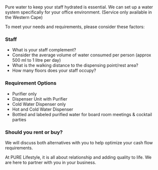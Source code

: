 Pure water to keep your staff hydrated is essential. We can set up a water system specifically for your office environment. (Service only available in the Western Cape)

To meet your needs and requirements, please consider these factors:

### Staff

- What is your staff complement?
- Consider the average volume of water consumed per person (approx 500 ml to 1 litre per day)
- What is the walking distance to the dispensing point/rest area?
- How many floors does your staff occupy?

### Requirement Options

- Purifier only
- Dispenser Unit with Purifier
- Cold Water Dispenser only
- Hot and Cold Water Dispenser
- Bottled and labeled purified water for board room meetings & cocktail parties

### Should you rent or buy?

We will discuss both alternatives with you to help optimize your cash flow requirements.

At PURE Lifestyle, it is all about relationship and adding quality to life. We are here to partner with you in your business.
